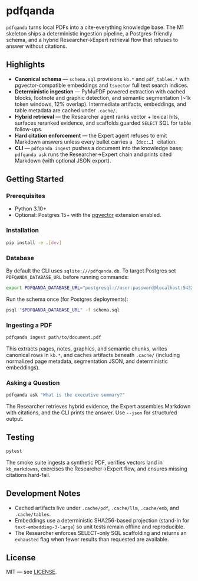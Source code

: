 # pdfqanda

`pdfqanda` turns local PDFs into a cite-everything knowledge base. The M1 skeleton
ships a deterministic ingestion pipeline, a Postgres-friendly schema, and a
hybrid Researcher→Expert retrieval flow that refuses to answer without
citations.

## Highlights

- **Canonical schema** — `schema.sql` provisions `kb.*` and `pdf_tables.*` with
  pgvector-compatible embeddings and `tsvector` full text search indices.
- **Deterministic ingestion** — PyMuPDF powered extraction with cached blocks,
  footnote and graphic detection, and semantic segmentation (~1k token windows,
  12% overlap). Intermediate artifacts, embeddings, and table metadata are
  cached under `.cache/`.
- **Hybrid retrieval** — the Researcher agent ranks vector + lexical hits,
  surfaces reranked evidence, and scaffolds guarded `SELECT` SQL for table
  follow-ups.
- **Hard citation enforcement** — the Expert agent refuses to emit Markdown
  answers unless every bullet carries a `【doc:…】` citation.
- **CLI** — `pdfqanda ingest` pushes a document into the knowledge base; `pdfqanda
  ask` runs the Researcher→Expert chain and prints cited Markdown (with optional
  JSON export).

## Getting Started

### Prerequisites

- Python 3.10+
- Optional: Postgres 15+ with the [pgvector](https://github.com/pgvector/pgvector)
  extension enabled.

### Installation

```bash
pip install -e .[dev]
```

### Database

By default the CLI uses `sqlite:///pdfqanda.db`. To target Postgres set
`PDFQANDA_DATABASE_URL` before running commands:

```bash
export PDFQANDA_DATABASE_URL="postgresql://user:password@localhost:5432/pdfqanda"
```

Run the schema once (for Postgres deployments):

```bash
psql "$PDFQANDA_DATABASE_URL" -f schema.sql
```

### Ingesting a PDF

```bash
pdfqanda ingest path/to/document.pdf
```

This extracts pages, notes, graphics, and semantic chunks, writes canonical rows
in `kb.*`, and caches artifacts beneath `.cache/` (including normalized page
metadata, segmentation JSON, and deterministic embeddings).

### Asking a Question

```bash
pdfqanda ask "What is the executive summary?"
```

The Researcher retrieves hybrid evidence, the Expert assembles Markdown with
citations, and the CLI prints the answer. Use `--json` for structured output.

## Testing

```bash
pytest
```

The smoke suite ingests a synthetic PDF, verifies vectors land in
`kb_markdowns`, exercises the Researcher→Expert flow, and ensures missing
citations hard-fail.

## Development Notes

- Cached artifacts live under `.cache/pdf`, `.cache/llm`, `.cache/emb`, and
  `.cache/tables`.
- Embeddings use a deterministic SHA256-based projection (stand-in for
  `text-embedding-3-large`) so unit tests remain offline and reproducible.
- The Researcher enforces SELECT-only SQL scaffolding and returns an `exhausted`
  flag when fewer results than requested are available.

## License

MIT — see [LICENSE](LICENSE).
